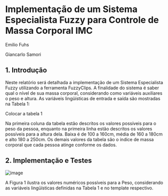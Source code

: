 # Implementação de um Sistema Especialista Fuzzy para Controle de Massa Corporal IMC

Emilio Fuhs

Giancarlo Samori

## 1. Introdução

Neste relatório será detalhada a implementação de um Sistema Especialista Fuzzy utilizando a ferramenta FuzzyClips. A finalidade do sistema é saber qual o nível de sua massa corporal, considerando como variáveis auxiliares o peso e altura.
As variáveis lingüísticas de entrada e saída são mostradas na Tabela 1:

Colocar a tabela 1

Na primeira coluna da tabela estão descritos os valores possíveis para o peso da pessoa, enquanto na primeira linha estão descritos os valores possíveis para a altura dela. Baixa é de 100 a 160cm, média de 160 a 180cm e alto 180 a 250cm. Os demais valores da tabela são o indice de massa corporal que cada pessoa atinge conforme os dados.


## 2. Implementação e Testes


![image](https://user-images.githubusercontent.com/42296433/57184383-29ac9400-6e91-11e9-93b1-b03649e0dd89.png)

A Figura 1 ilustra os valores numéricos possíveis para a Peso, considerando as variáveis lingüísticas definidas na Tabela 1 e no template respectivo.
